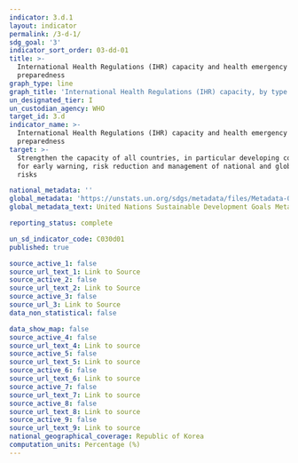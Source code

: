 ```yaml
---
indicator: 3.d.1
layout: indicator
permalink: /3-d-1/
sdg_goal: '3'
indicator_sort_order: 03-dd-01
title: >-
  International Health Regulations (IHR) capacity and health emergency
  preparedness
graph_type: line
graph_title: 'International Health Regulations (IHR) capacity, by type of IHR capacity '
un_designated_tier: I
un_custodian_agency: WHO
target_id: 3.d
indicator_name: >-
  International Health Regulations (IHR) capacity and health emergency
  preparedness
target: >-
  Strengthen the capacity of all countries, in particular developing countries,
  for early warning, risk reduction and management of national and global health
  risks

national_metadata: ''
global_metadata: 'https://unstats.un.org/sdgs/metadata/files/Metadata-03-0D-01.pdf'
global_metadata_text: United Nations Sustainable Development Goals Metadata (pdf 865kB)

reporting_status: complete

un_sd_indicator_code: C030d01
published: true

source_active_1: false
source_url_text_1: Link to Source
source_active_2: false
source_url_text_2: Link to Source
source_active_3: false
source_url_3: Link to Source
data_non_statistical: false

data_show_map: false
source_active_4: false
source_url_text_4: Link to source
source_active_5: false
source_url_text_5: Link to source
source_active_6: false
source_url_text_6: Link to source
source_active_7: false
source_url_text_7: Link to source
source_active_8: false
source_url_text_8: Link to source
source_active_9: false
source_url_text_9: Link to source
national_geographical_coverage: Republic of Korea
computation_units: Percentage (%)
---
```

